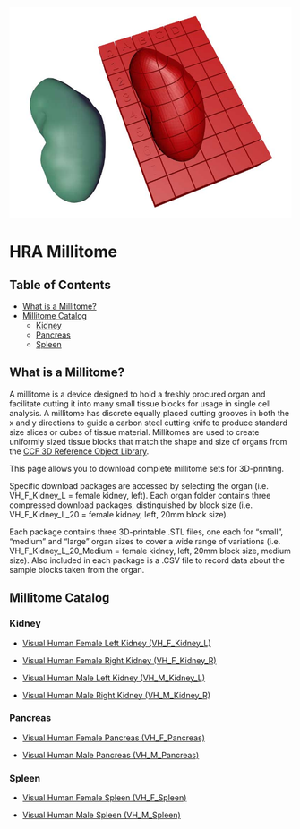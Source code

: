 ![Millitome Example](img/Fig-1-kidney-and-MT-small.jpg)
# HRA Millitome

## Table of Contents

- [What is a Millitome?](#what-is-a-millitome)
- [Millitome Catalog](#millitome-catalog)
  - [Kidney](#kidney)
  - [Pancreas](#pancreas)
  - [Spleen](#spleen)

## What is a Millitome?

A millitome is a device designed to hold a freshly procured organ and facilitate cutting it into many small tissue blocks for usage in single cell analysis. A millitome has discrete equally placed cutting grooves in both the x and y directions to guide a carbon steel cutting knife to produce standard size slices or cubes of tissue material. Millitomes are used to create uniformly sized tissue blocks that match the shape and size of organs from the [CCF 3D Reference Object Library](https://hubmapconsortium.github.io/ccf/pages/ccf-3d-reference-library.html).

This page allows you to download complete millitome sets for 3D-printing.

Specific download packages are accessed by selecting the organ (i.e. VH_F_Kidney_L = female kidney, left).
Each organ folder contains three compressed download packages, distinguished by block size (i.e. VH_F_Kidney_L_20
= female kidney, left, 20mm block size).

Each package contains three 3D-printable .STL files, one each for “small”, “medium” and “large” organ sizes to
cover a wide range of variations (i.e. VH_F_Kidney_L_20_Medium = female kidney, left, 20mm block size, medium size).
Also included in each package is a .CSV file to record data about the sample blocks taken from the organ.

## Millitome Catalog

### Kidney

* [Visual Human Female Left Kidney (VH_F_Kidney_L)](https://github.com/hubmapconsortium/hra-millitome/tree/main/millitomes/VH_F_Kidney_L/)

* [Visual Human Female Right Kidney (VH_F_Kidney_R)](https://github.com/hubmapconsortium/hra-millitome/tree/main/millitomes/VH_F_Kidney_R/)

* [Visual Human Male Left Kidney (VH_M_Kidney_L)](https://github.com/hubmapconsortium/hra-millitome/tree/main/millitomes/VH_M_Kidney_L/)

* [Visual Human Male Right Kidney (VH_M_Kidney_R)](https://github.com/hubmapconsortium/hra-millitome/tree/main/millitomes/VH_M_Kidney_R/)

### Pancreas

* [Visual Human Female Pancreas (VH_F_Pancreas)](https://github.com/hubmapconsortium/hra-millitome/tree/main/millitomes/VH_F_Pancreas/)

* [Visual Human Male Pancreas (VH_M_Pancreas)](https://github.com/hubmapconsortium/hra-millitome/tree/main/millitomes/VH_M_Pancreas/)

### Spleen

* [Visual Human Female Spleen (VH_F_Spleen)](https://github.com/hubmapconsortium/hra-millitome/tree/main/millitomes/VH_F_Spleen/)

* [Visual Human Male Spleen (VH_M_Spleen)](https://github.com/hubmapconsortium/hra-millitome/tree/main/millitomes/VH_M_Spleen/)

